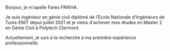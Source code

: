 Bonjour, je m'apelle Fares FRIKHA.

Je suis ingénieur en génie civil diplômé de l’Ecole Nationale d’Ingénieurs de Tunis-ENIT depui juillet 2021 et je viens d'achever mes études en Master 2 en Génie Civil à Polytech Clermont.

Actuellement, je suis à la recherche à ma première expérience professionnelle. 

